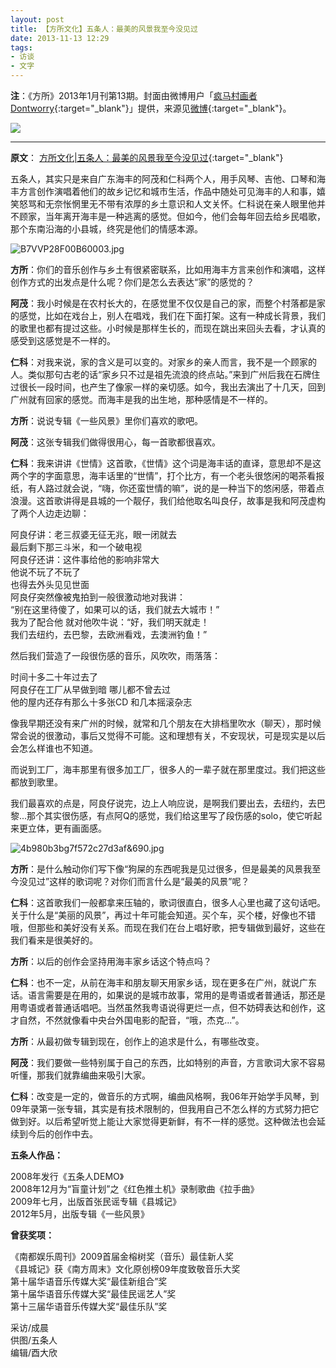 ```yaml
---
layout: post
title: 【方所文化】五条人：最美的风景我至今没见过
date: 2013-11-13 12:29
tags:
- 访谈
- 文字
---
```


**注**：《方所》2013年1月刊第13期。封面由微博用户「[疯马村画者Dontworry](https://weibo.com/5339002071/JoSJjm4rc?type=repost#_rnd1603775237455){:target="_blank"}」提供，来源见[微博](https://weibo.com/1287619273/Alu4UdKtR?type=comment#_rnd1604893010129){:target="_blank"}。

![]({{site.cdn}}/assets/imgs/fangsuo2013-11.jpg)

<hr class="stylish">

**原文**：
[方所文化|五条人：最美的风景我至今没见过](http://www.fangsuo.com/home/active/details?id=163){:target="_blank"}

五条人，其实只是来自广东海丰的阿茂和仁科两个人，用手风琴、吉他、口琴和海丰方言创作演唱着他们的故乡记忆和城市生活，作品中随处可见海丰的人和事，嬉笑怒骂和无奈怅惘里无不带有浓厚的乡土意识和人文关怀。仁科说在亲人眼里他并不顾家，当年离开海丰是一种逃离的感觉。但如今，他们会每年回去给乡民唱歌，那个东南沿海的小县城，终究是他们的情感本源。

![B7VVP28F00B60003.jpg](http://www.fangsuo.com/Public/Upload/ueditor/201701101484018551127558.jpg "201701101484018551127558.jpg")

**方所**：你们的音乐创作与乡土有很紧密联系，比如用海丰方言来创作和演唱，这样创作方式的出发点是什么呢？你们是怎么去表达“家”的感觉的？

**阿茂**：我小时候是在农村长大的，在感觉里不仅仅是自己的家，而整个村落都是家的感觉，比如在戏台上，别人在唱戏，我们在下面打架。这有一种成长背景，我们的歌里也都有提过这些。小时候是那样生长的，而现在跳出来回头去看，才认真的感受到这感觉是不一样的。

**仁科**：对我来说，家的含义是可以变的。对家乡的亲人而言，我不是一个顾家的人。类似那句古老的话“家乡只不过是祖先流浪的终点站。”来到广州后我在石牌住过很长一段时间，也产生了像家一样的亲切感。如今，我出去演出了十几天，回到广州就有回家的感觉。而海丰是我的出生地，那种感情是不一样的。

**方所**：说说专辑《一些风景》里你们喜欢的歌吧。

**阿茂**：这张专辑我们做得很用心，每一首歌都很喜欢。

**仁科**：我来讲讲《世情》这首歌，《世情》这个词是海丰话的直译，意思却不是这两个字的字面意思，海丰话里的“世情”，打个比方，有一个老头很悠闲的喝茶看报纸，有人路过就会说，“嗨，你还蛮世情的嘛”，说的是一种当下的悠闲感，带着点浪漫。这首歌讲得是县城的一个靓仔，我们给他取名叫良仔，故事是我和阿茂虚构了两个人边走边聊：

阿良仔讲：老三叔婆无征无兆，眼一闭就去  
最后剩下那三斗米，和一个破电视  
阿良仔还讲：这件事给他的影响非常大  
他说不玩了不玩了  
也得去外头见见世面  
阿良仔突然像被鬼拍到一般很激动地对我讲：  
“别在这里待傻了，如果可以的话，我们就去大城市！”  
我为了配合他 就对他吹牛说：“好，我们明天就走！  
我们去纽约，去巴黎，去欧洲看戏，去澳洲钓鱼！”

然后我们营造了一段很伤感的音乐，风吹吹，雨落落：

时间十多二十年过去了  
阿良仔在工厂从早做到暗 哪儿都不曾去过  
他的屋内还存有那么十多张CD 和几本摇滚杂志  

像我早期还没有来广州的时候，就常和几个朋友在大排档里吹水（聊天），那时候常会说的很激动，事后又觉得不可能。这和理想有关，不安现状，可是现实是以后会怎么样谁也不知道。

而说到工厂，海丰那里有很多加工厂，很多人的一辈子就在那里度过。我们把这些都放到歌里。

我们最喜欢的点是，阿良仔说完，边上人响应说，是啊我们要出去，去纽约，去巴黎...那个其实很伤感，有点阿Q的感觉，我们给这里写了段伤感的solo，使它听起来更立体，更有画面感。

![4b980b3bg7f572c27d3af&690.jpg](http://www.fangsuo.com/Public/Upload/ueditor/201701101484018832512171.jpg "201701101484018832512171.jpg")

**方所**：是什么触动你们写下像“狗屎的东西呢我是见过很多，但是最美的风景我至今没见过”这样的歌词呢？对你们而言什么是“最美的风景”呢？

**仁科**：这首歌我们一般都拿来压轴的，歌词很直白，很多人心里也藏了这句话吧。关于什么是“美丽的风景”，再过十年可能会知道。买个车，买个楼，好像也不错哦，但那些和美好没有关系。而现在我们在台上唱好歌，把专辑做到最好，这些在我们看来是很美好的。

**方所**：以后的创作会坚持用海丰家乡话这个特点吗？

**仁科**：也不一定，从前在海丰和朋友聊天用家乡话，现在更多在广州，就说广东话。语言需要是在用的，如果说的是城市故事，常用的是粤语或者普通话，那还是用粤语或者普通话唱吧。当然虽然我粤语说得更烂一点，但不妨碍表达和创作，这才自然，不然就像看中央台外国电影的配音，“哦，杰克...”。

**方所**：从最初做专辑到现在，创作上的追求是什么，有哪些改变。

**阿茂**：我们要做一些特别属于自己的东西，比如特别的声音，方言歌词大家不容易听懂，那我们就靠编曲来吸引大家。

**仁科**：改变是一定的，做音乐的方式啊，编曲风格啊，我06年开始学手风琴，到09年录第一张专辑，其实是有技术限制的，但我用自己不怎么样的方式努力把它做到好。以后希望听觉上能让大家觉得更新鲜，有不一样的感觉。这种做法也会延续到今后的创作中去。

**五条人作品：**

2008年发行《五条人DEMO》  
2008年12月为“盲童计划”之《红色推土机》录制歌曲《拉手曲》  
2009年七月，出版首张民谣专辑《县城记》  
2012年5月，出版专辑《一些风景》  

**曾获奖项：**

《南都娱乐周刊》2009首届金榕树奖（音乐）最佳新人奖  
《县城记》获《南方周末》文化原创榜09年度致敬音乐大奖  
第十届华语音乐传媒大奖“最佳新组合”奖  
第十届华语音乐传媒大奖“最佳民谣艺人”奖  
第十三届华语音乐传媒大奖“最佳乐队”奖

采访/成晨  
供图/五条人  
编辑/酉大欣


